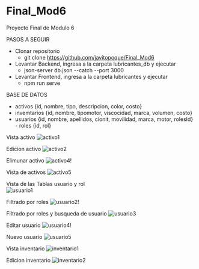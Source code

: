 
# Final_Mod6
Proyecto Final de Modulo 6

PASOS A SEGUIR
- Clonar repositorio
  - git clone https://github.com/javitopoque/Final_Mod6
- Levantar Backend, ingresa a la carpeta lubricantes_db y ejecutar
  - json-server db.json --catch --port 3000
-  Levantar Frontend, ingresa a la carpeta lubricantes y ejecutar
    - npm run serve

BASE DE DATOS
  - activos
      {id,
      nombre,
      tipo,
      descripcion,
      color,
      costo}
  - invemtarios
      {id,
      nombre,
      tipomotor,
      viscocidad,
      marca,
      volumen,
      costo}
  - usuarios
      {id,
      nombre,
      apellidos,
      cionit,
      movilidad,
      marca,
      motor,
      rolesId}
              - roles
                {id,
                rol}

Vista activo
![activo1](https://github.com/javitopoque/Final_Mod6/assets/113144412/c8f5a55d-2da1-41bf-ac15-6807ce9adaf1)

Edicion activo
![activo2](https://github.com/javitopoque/Final_Mod6/assets/113144412/f0228d56-b657-4a05-8984-66fe24f901fb)

Elimunar activo
![activo4](https://github.com/javitopoque/Final_Mod6/assets/113144412/52268563-4f58-4644-ac38-fbc9cbd76098)!

Vista de activos
![activo5](https://github.com/javitopoque/Final_Mod6/assets/113144412/0d60b636-efbd-4ac9-adac-1f926d38addd)

Vista de las Tablas usuario y rol    
![usuario1](https://github.com/javitopoque/Final_Mod6/assets/113144412/85140946-c7a3-4c14-8a99-0832510431c5)

Filtrado por roles
![usuario2](https://github.com/javitopoque/Final_Mod6/assets/113144412/f16b1aaa-2052-4d4e-847e-81b903fd077d)!

Filtrado por roles y busqueda de usuario
![usuario3](https://github.com/javitopoque/Final_Mod6/assets/113144412/47058d93-4f33-42a4-b83f-a1e3fd298da5)

Editar usuario
![usuario4](https://github.com/javitopoque/Final_Mod6/assets/113144412/e243dcc8-098c-43c7-8eeb-96dc38ad651a)!

Nuevo usuario
![usuario5](https://github.com/javitopoque/Final_Mod6/assets/113144412/77cb7cf8-c65f-437b-a511-95d4ac232eb5)

Vista inventario
![inventario1](https://github.com/javitopoque/Final_Mod6/assets/113144412/4413f990-fc73-4a6c-9ec1-4cc1881b7992)

Edicion inventario
![inventario2](https://github.com/javitopoque/Final_Mod6/assets/113144412/8d57f039-2b6a-41ae-8fcc-8a8304a516d3)
